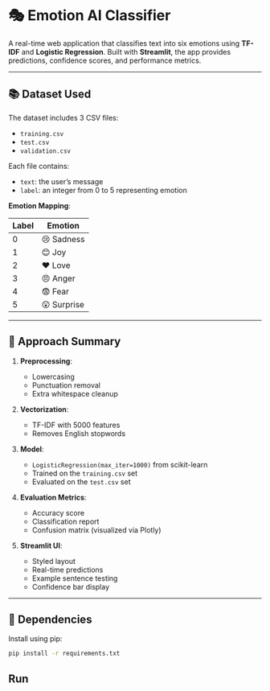 # 🎭 Emotion AI Classifier

A real-time web application that classifies text into six emotions using **TF-IDF** and **Logistic Regression**. Built with **Streamlit**, the app provides predictions, confidence scores, and performance metrics.

---

## 📚 Dataset Used

The dataset includes 3 CSV files:

- `training.csv`
- `test.csv`
- `validation.csv`

Each file contains:

- `text`: the user’s message
- `label`: an integer from 0 to 5 representing emotion

**Emotion Mapping**:

| Label | Emotion  |
|-------|----------|
| 0     | 😢 Sadness |
| 1     | 😊 Joy     |
| 2     | ❤️ Love    |
| 3     | 😠 Anger   |
| 4     | 😨 Fear    |
| 5     | 😲 Surprise |

---

## 🧠 Approach Summary

1. **Preprocessing**:  
   - Lowercasing  
   - Punctuation removal  
   - Extra whitespace cleanup

2. **Vectorization**:  
   - TF-IDF with 5000 features  
   - Removes English stopwords

3. **Model**:  
   - `LogisticRegression(max_iter=1000)` from scikit-learn  
   - Trained on the `training.csv` set  
   - Evaluated on the `test.csv` set

4. **Evaluation Metrics**:  
   - Accuracy score  
   - Classification report  
   - Confusion matrix (visualized via Plotly)

5. **Streamlit UI**:
   - Styled layout
   - Real-time predictions
   - Example sentence testing
   - Confidence bar display

---

## 🔧 Dependencies

Install using pip:

```bash
pip install -r requirements.txt
```
## Run
 

